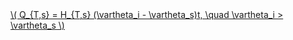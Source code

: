 <a href="/eco2_guide_center/1.%20ECO2%20Logic%20Guide/Hee1_Equation_List.html" class="equation-link" target="_blank" rel="noopener noreferrer">
  \( Q_{T,s} = H_{T,s} (\vartheta_i - \vartheta_s)t, \quad \vartheta_i > \vartheta_s \) 
</a>
